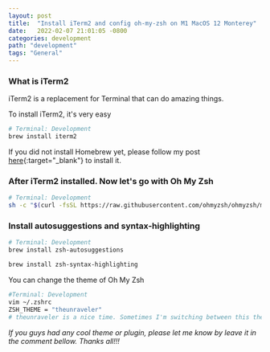 ```yaml
---
layout: post
title:  "Install iTerm2 and config oh-my-zsh on M1 MacOS 12 Monterey"
date:   2022-02-07 21:01:05 -0800
categories: development
path: "development"
tags: "General"
---
```


### What is iTerm2

iTerm2 is a replacement for Terminal that can do amazing things.

To install iTerm2, it's very easy

```sh
# Terminal: Development
brew install iterm2
```
If you did not install Homebrew yet, please follow my post [here](https://bennguyen.us/2022/02/02/how-to-install-homebrew-on-m1-macos-12-monterey.html){:target="_blank"} to install it.

### After iTerm2 installed. Now let's go with Oh My Zsh

```sh
# Terminal: Development
sh -c "$(curl -fsSL https://raw.githubusercontent.com/ohmyzsh/ohmyzsh/master/tools/install.sh)"
```

### Install autosuggestions and syntax-highlighting

```sh
# Terminal: Development
brew install zsh-autosuggestions

brew install zsh-syntax-highlighting
```

You can change the theme of Oh My Zsh

```sh
#Terminal: Development
vim ~/.zshrc
ZSH_THEME = "theunraveler"
# theunraveler is a nice time. Sometimes I'm switching between this theme and default theme.
```
*If you guys had any cool theme or plugin, please let me know by leave it in the comment bellow. Thanks all!!!*